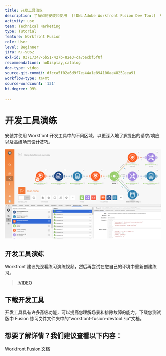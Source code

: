 ```yaml
---
title: 开发工具演练
description: 了解如何安装和使用  [!DNL Adobe Workfront Fusion Dev Tool]  中的不同区域，更深入地了解高级场景设计技巧。
activity: use
team: Technical Marketing
type: Tutorial
feature: Workfront Fusion
role: User
level: Beginner
jira: KT-9062
exl-id: 93717347-6b51-427b-82e3-ca7becbf5f0f
recommendations: noDisplay,catalog
doc-type: video
source-git-commit: dfcca5f02a6d9f7ee44a1e894106ae48259eea91
workflow-type: tm+mt
source-wordcount: '131'
ht-degree: 99%

---
```


# 开发工具演练

安装并使用 Workfront 开发工具中的不同区域，以更深入地了解提出的请求/响应以及高级场景设计技巧。

![Fusion 场景和开发工具的图像](assets/troubleshooting-and-error-handling-1.png)

## 开发工具演练

Workfront 建议先观看练习演练视频，然后再尝试在您自己的环境中重新创建练习。

>[!VIDEO](https://video.tv.adobe.com/v/3418122/?quality=12&learn=on&enablevpops&captions=chi_hans)


## 下载开发工具

开发工具具有许多高级功能，可以提高您理解场景和排除故障的能力。下载您测试版中 Fusion 练习文件文件夹中的“workfront-fusion-devtool.zip”文档。



## 想要了解详情？我们建议查看以下内容：

[Workfront Fusion 文档](https://experienceleague.adobe.com/zh-hans/docs/workfront-fusion/using/get-started-with-fusion/understand-workfront-fusion/workfront-fusion-overview)
